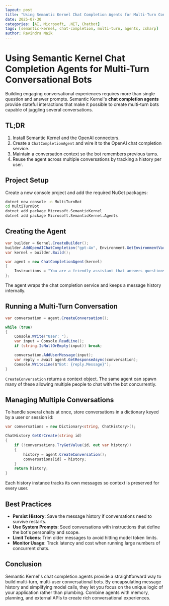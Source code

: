 ```yaml
---
layout: post
title: "Using Semantic Kernel Chat Completion Agents for Multi-Turn Conversational Bots"
date: 2025-07-30
categories: [AI, Microsoft, .NET, Chatbot]
tags: [semantic-kernel, chat-completion, multi-turn, agents, csharp]
author: Ravindra Naik
---
```


# Using Semantic Kernel Chat Completion Agents for Multi-Turn Conversational Bots

Building engaging conversational experiences requires more than single question and answer prompts. Semantic Kernel's **chat completion agents** provide stateful interactions that make it possible to create multi-turn bots capable of juggling several conversations.

## TL;DR

1. Install Semantic Kernel and the OpenAI connectors.
2. Create a `ChatCompletionAgent` and wire it to the OpenAI chat completion service.
3. Maintain a conversation context so the bot remembers previous turns.
4. Reuse the agent across multiple conversations by tracking a history per user.

## Project Setup

Create a new console project and add the required NuGet packages:

```bash
dotnet new console -n MultiTurnBot
cd MultiTurnBot
dotnet add package Microsoft.SemanticKernel
dotnet add package Microsoft.SemanticKernel.Agents
```

## Creating the Agent

```csharp
var builder = Kernel.CreateBuilder();
builder.AddOpenAIChatCompletion("gpt-4o", Environment.GetEnvironmentVariable("OPENAI_API_KEY"));
var kernel = builder.Build();

var agent = new ChatCompletionAgent(kernel)
{
    Instructions = "You are a friendly assistant that answers questions about our products."
};
```

The agent wraps the chat completion service and keeps a message history internally.

## Running a Multi-Turn Conversation

```csharp
var conversation = agent.CreateConversation();

while (true)
{
    Console.Write("User: ");
    var input = Console.ReadLine();
    if (string.IsNullOrEmpty(input)) break;

    conversation.AddUserMessage(input);
    var reply = await agent.GetResponseAsync(conversation);
    Console.WriteLine($"Bot: {reply.Message}");
}
```

`CreateConversation` returns a context object. The same agent can spawn many of these allowing multiple people to chat with the bot concurrently.

## Managing Multiple Conversations

To handle several chats at once, store conversations in a dictionary keyed by a user or session id:

```csharp
var conversations = new Dictionary<string, ChatHistory>();

ChatHistory GetOrCreate(string id)
{
    if (!conversations.TryGetValue(id, out var history))
    {
        history = agent.CreateConversation();
        conversations[id] = history;
    }
    return history;
}
```

Each history instance tracks its own messages so context is preserved for every user.

## Best Practices

- **Persist History**: Save the message history if conversations need to survive restarts.
- **Use System Prompts**: Seed conversations with instructions that define the bot's personality and scope.
- **Limit Tokens**: Trim older messages to avoid hitting model token limits.
- **Monitor Usage**: Track latency and cost when running large numbers of concurrent chats.

## Conclusion

Semantic Kernel's chat completion agents provide a straightforward way to build multi-turn, multi-user conversational bots. By encapsulating message history and simplifying model calls, they let you focus on the unique logic of your application rather than plumbing. Combine agents with memory, planning, and external APIs to create rich conversational experiences.
